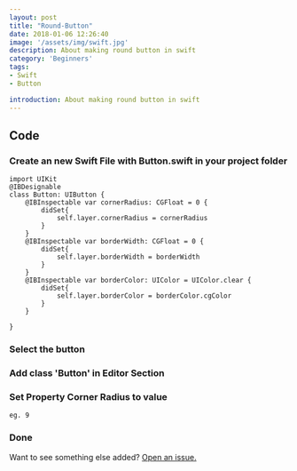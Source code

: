 ```yaml
---
layout: post
title: "Round-Button"
date: 2018-01-06 12:26:40
image: '/assets/img/swift.jpg'
description: About making round button in swift
category: 'Beginners'
tags:
- Swift
- Button

introduction: About making round button in swift
---
```



## Code

### Create an new Swift File with Button.swift in your project folder

```
import UIKit
@IBDesignable
class Button: UIButton {
    @IBInspectable var cornerRadius: CGFloat = 0 {
        didSet{
            self.layer.cornerRadius = cornerRadius
        }
    }
    @IBInspectable var borderWidth: CGFloat = 0 {
        didSet{
            self.layer.borderWidth = borderWidth
        }
    }
    @IBInspectable var borderColor: UIColor = UIColor.clear {
        didSet{
            self.layer.borderColor = borderColor.cgColor
        }
    }

}
```
### Select the button
### Add class 'Button' in Editor Section
### Set Property Corner Radius to value
```
eg. 9

```
### Done



Want to see something else added? <a href="https://yugn27.github.io/contact/">Open an issue.</a>
